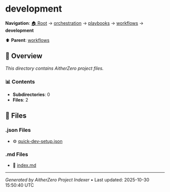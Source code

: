 # development

**Navigation**: [🏠 Root](../../../../index.md) → [orchestration](../../../index.md) → [playbooks](../../index.md) → [workflows](../index.md) → **development**

⬆️ **Parent**: [workflows](../index.md)

## 📖 Overview

*This directory contains AitherZero project files.*

### 📊 Contents

- **Subdirectories**: 0
- **Files**: 2

## 📄 Files

### .json Files

- ⚙️ [quick-dev-setup.json](./quick-dev-setup.json)

### .md Files

- 📝 [index.md](./index.md)

---

*Generated by AitherZero Project Indexer* • Last updated: 2025-10-30 15:50:40 UTC

